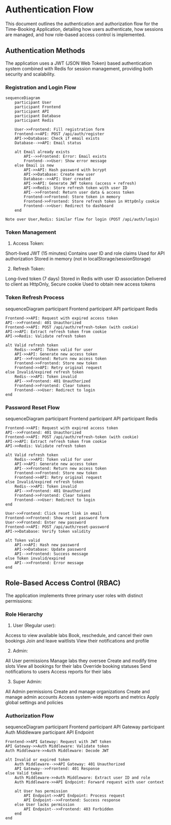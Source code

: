 # Authentication Flow

This document outlines the authentication and authorization flow for the Time-Booking Application, detailing how users authenticate, how sessions are managed, and how role-based access control is implemented.

## Authentication Methods

The application uses a JWT (JSON Web Token) based authentication system combined with Redis for session management, providing both security and scalability.

### Registration and Login Flow

```mermaid
sequenceDiagram
    participant User
    participant Frontend
    participant API
    participant Database
    participant Redis
    
    User->>Frontend: Fill registration form
    Frontend->>API: POST /api/auth/register
    API->>Database: Check if email exists
    Database-->>API: Email status
    
    alt Email already exists
        API-->>Frontend: Error: Email exists
        Frontend-->>User: Show error message
    else Email is new
        API->>API: Hash password with bcrypt
        API->>Database: Create new user
        Database-->>API: User created
        API->>API: Generate JWT tokens (access + refresh)
        API->>Redis: Store refresh token with user ID
        API-->>Frontend: Return user data & access token
        Frontend->>Frontend: Store token in memory
        Frontend->>Frontend: Store refresh token in HttpOnly cookie
        Frontend-->>User: Redirect to dashboard
    end
```
    Note over User,Redis: Similar flow for login (POST /api/auth/login)

### Token Management

1. Access Token:

Short-lived JWT (15 minutes)
Contains user ID and role claims
Used for API authorization
Stored in memory (not in localStorage/sessionStorage)

2. Refresh Token:

Long-lived token (7 days)
Stored in Redis with user ID association
Delivered to client as HttpOnly, Secure cookie
Used to obtain new access tokens

### Token Refresh Process 

sequenceDiagram
    participant Frontend
    participant API
    participant Redis
    
    Frontend->>API: Request with expired access token
    API-->>Frontend: 401 Unauthorized
    Frontend->>API: POST /api/auth/refresh-token (with cookie)
    API->>API: Extract refresh token from cookie
    API->>Redis: Validate refresh token
    
    alt Valid refresh token
        Redis-->>API: Token valid for user
        API->>API: Generate new access token
        API-->>Frontend: Return new access token
        Frontend->>Frontend: Store new token
        Frontend->>API: Retry original request
    else Invalid/expired refresh token
        Redis-->>API: Token invalid
        API-->>Frontend: 401 Unauthorized
        Frontend->>Frontend: Clear tokens
        Frontend-->>User: Redirect to login
    end

### Password Reset Flow 

sequenceDiagram
    participant Frontend
    participant API
    participant Redis
    
    Frontend->>API: Request with expired access token
    API-->>Frontend: 401 Unauthorized
    Frontend->>API: POST /api/auth/refresh-token (with cookie)
    API->>API: Extract refresh token from cookie
    API->>Redis: Validate refresh token
    
    alt Valid refresh token
        Redis-->>API: Token valid for user
        API->>API: Generate new access token
        API-->>Frontend: Return new access token
        Frontend->>Frontend: Store new token
        Frontend->>API: Retry original request
    else Invalid/expired refresh token
        Redis-->>API: Token invalid
        API-->>Frontend: 401 Unauthorized
        Frontend->>Frontend: Clear tokens
        Frontend-->>User: Redirect to login
    end

    User->>Frontend: Click reset link in email
    Frontend->>Frontend: Show reset password form
    User->>Frontend: Enter new password
    Frontend->>API: POST /api/auth/reset-password
    API->>Database: Verify token validity
    
    alt Token valid
        API->>API: Hash new password
        API->>Database: Update password
        API-->>Frontend: Success message
    else Token invalid/expired
        API-->>Frontend: Error message
    end

## Role-Based Access Control (RBAC)

The application implements three primary user roles with distinct permissions:

### Role Hierarchy

1. User (Regular user):

Access to view available labs
Book, reschedule, and cancel their own bookings
Join and leave waitlists
View their notifications and profile

2. Admin:

All User permissions
Manage labs they oversee
Create and modify time slots
View all bookings for their labs
Override booking statuses
Send notifications to users
Access reports for their labs

3. Super Admin:

All Admin permissions
Create and manage organizations
Create and manage admin accounts
Access system-wide reports and metrics
Apply global settings and policies

### Authorization Flow

sequenceDiagram
    participant Frontend
    participant API Gateway
    participant Auth Middleware
    participant API Endpoint
    
    Frontend->>API Gateway: Request with JWT token
    API Gateway->>Auth Middleware: Validate token
    Auth Middleware->>Auth Middleware: Decode JWT
    
    alt Invalid or expired token
        Auth Middleware-->>API Gateway: 401 Unauthorized
        API Gateway-->>Frontend: 401 Response
    else Valid token
        Auth Middleware->>Auth Middleware: Extract user ID and role
        Auth Middleware->>API Endpoint: Forward request with user context
        
        alt User has permission
            API Endpoint->>API Endpoint: Process request
            API Endpoint-->>Frontend: Success response
        else User lacks permission
            API Endpoint-->>Frontend: 403 Forbidden
        end
    end

